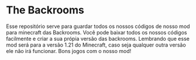 # The Backrooms

Esse repositório serve para guardar todos os nossos códigos de nosso mod para minecraft das Backrooms. Você pode baixar todos os nossos códigos facilmente e criar a sua própia versão das backrooms. Lembrando que esse mod será para a versão 1.21 do Minecraft, caso seja qualquer outra versão ele não irá funcionar. Bons jogos com o nosso mod!
